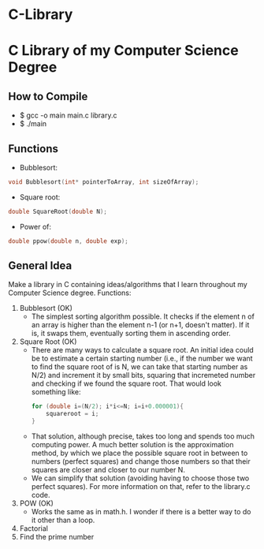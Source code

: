 # C-Library

# C Library of my Computer Science Degree

## How to Compile
- $ gcc -o main main.c library.c
- $ ./main

## Functions
- Bubblesort:
```c
void Bubblesort(int* pointerToArray, int sizeOfArray);
```
- Square root:
```c
double SquareRoot(double N);
```
- Power of:
```c
double ppow(double n, double exp);
```

## General Idea
Make a library in C containing ideas/algorithms that I learn throughout my Computer Science degree.
Functions:
1. Bubblesort (OK)
    - The simplest sorting algorithm possible. It checks if the element n of an array is higher than the element n-1 (or n+1, doesn't matter). If it is, it swaps them, eventually sorting them in ascending order.
2. Square Root (OK)
    - There are many ways to calculate a square root. An initial idea could be to estimate a certain starting number (i.e., if the number we want to find the square root of is N, we can take that starting number as N/2) and increment it by small bits, squaring that incremeted number and checking if we found the square root. That would look something like:
        ```c
        for (double i=(N/2); i*i<=N; i=i+0.000001){
            squareroot = i;
        }
        ```
    - That solution, although precise, takes too long and spends too much computing power. A much better solution is the approximation method, by which we place the possible square root in between to numbers (perfect squares) and change those numbers so that their squares are closer and closer to our number N.
    - We can simplify that solution (avoiding having to choose those two perfect squares). For more information on that, refer to the library.c code.
3. POW (OK)
    - Works the same as in math.h. I wonder if there is a better way to do it other than a loop.
4. Factorial
5. Find the prime number
